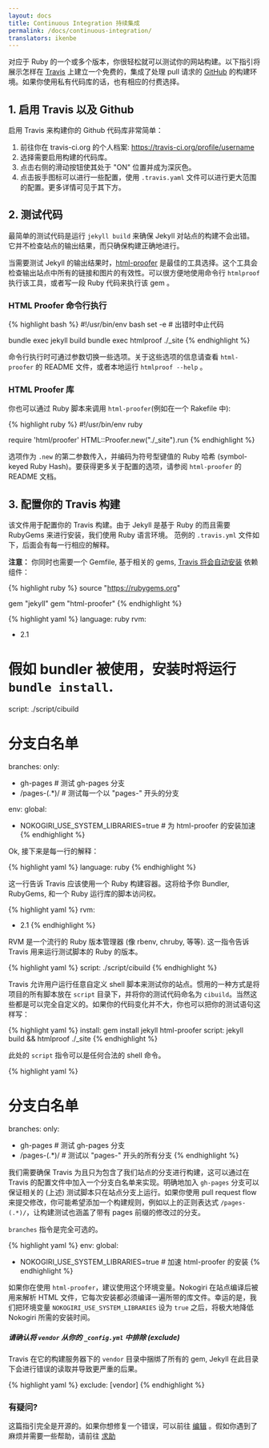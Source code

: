 ```yaml
---
layout: docs
title: Continuous Integration 持续集成
permalink: /docs/continuous-integration/
translators: ikenbe
---
```


对应于 Ruby 的一个或多个版本，你很轻松就可以测试你的网站构建。以下指引将展示怎样在 [Travis][0] 上建立一个免费的，集成了处理 pull 请求的 [GitHub][1] 的构建环境。如果你使用私有代码库的话，也有相应的付费选择。

[0]: https://travis-ci.org/
[1]: https://github.com/

## 1. 启用 Travis 以及 Github

启用 Travis 来构建你的 Github 代码库非常简单：

1. 前往你在 travis-ci.org 的个人档案: https://travis-ci.org/profile/username
2. 选择需要启用构建的代码库。
3. 点击右侧的滑动按钮使其处于 "ON" 位置并成为深灰色。
4. 点击扳手图标可以进行一些配置，使用 `.travis.yaml` 文件可以进行更大范围的配置。更多详情可见于其下方。

## 2. 测试代码

最简单的测试代码是运行 `jekyll build` 来确保 Jekyll 对站点的构建不会出错。它并不检查站点的输出结果，而只确保构建正确地进行。

当需要测试 Jekyll 的输出结果时，[html-proofer][2] 是最佳的工具选择。这个工具会检查输出站点中所有的链接和图片的有效性。可以很方便地使用命令行 `htmlproof` 执行该工具，或者写一段 Ruby 代码来执行该 gem 。

### HTML Proofer 命令行执行

{% highlight bash %}
#!/usr/bin/env bash
set -e # 出错时中止代码

bundle exec jekyll build
bundle exec htmlproof ./_site
{% endhighlight %}

命令行执行时可通过参数切换一些选项。关于这些选项的信息请查看 `html-proofer` 的 README 文件，或者本地运行 `htmlproof --help` 。

### HTML Proofer 库

你也可以通过 Ruby 脚本来调用 `html-proofer`(例如在一个 Rakefile 中):

{% highlight ruby %}
#!/usr/bin/env ruby

require 'html/proofer'
HTML::Proofer.new("./_site").run
{% endhighlight %}

选项作为 `.new` 的第二参数传入，并编码为符号型键值的 Ruby 哈希 (symbol-keyed Ruby Hash)。要获得更多关于配置的选项，请参阅 `html-proofer` 的 README 文档。

[2]: https://github.com/gjtorikian/html-proofer

## 3. 配置你的 Travis 构建

该文件用于配置你的 Travis 构建。由于 Jekyll 是基于 Ruby 的而且需要 RubyGems 来进行安装，我们使用 Ruby 语言环境。 范例的 `.travis.yml` 文件如下，后面会有每一行相应的解释。

**注意：** 你同时也需要一个 Gemfile, 基于相关的 gems, [Travis 将会自动安装](http://docs.travis-ci.com/user/languages/ruby/#Dependency-Management) 依赖组件：

{% highlight ruby %}
source "https://rubygems.org"

gem "jekyll"
gem "html-proofer"
{% endhighlight %}

{% highlight yaml %}
language: ruby
rvm:
- 2.1
# 假如 bundler 被使用，安装时将运行 `bundle install`.
script: ./script/cibuild

# 分支白名单
branches:
  only:
  - gh-pages     # 测试 gh-pages 分支
  - /pages-(.*)/ # 测试每一个以 "pages-" 开头的分支

env:
  global:
  - NOKOGIRI_USE_SYSTEM_LIBRARIES=true # 为 html-proofer 的安装加速
{% endhighlight %}

Ok, 接下来是每一行的解释：

{% highlight yaml %}
language: ruby
{% endhighlight %}

这一行告诉 Travis 应该使用一个 Ruby 构建容器。这将给予你 Bundler, RubyGems, 和一个 Ruby 运行库的脚本访问权。

{% highlight yaml %}
rvm:
- 2.1
{% endhighlight %}

RVM 是一个流行的 Ruby 版本管理器 (像 rbenv, chruby, 等等). 这一指令告诉 Travis 用来运行测试脚本的 Ruby 的版本。

{% highlight yaml %}
script: ./script/cibuild
{% endhighlight %}

Travis 允许用户运行任意自定义 shell 脚本来测试你的站点。惯用的一种方式是将项目的所有脚本放在 `script` 目录下，并将你的测试代码命名为 `cibuild`。当然这些都是可以完全自定义的。如果你的代码变化并不大，你也可以把你的测试语句这样写：

{% highlight yaml %}
install: gem install jekyll html-proofer
script: jekyll build && htmlproof ./_site
{% endhighlight %}

此处的 `script` 指令可以是任何合法的 shell 命令。

{% highlight yaml %}
# 分支白名单
branches:
  only:
  - gh-pages     # 测试 gh-pages 分支
  - /pages-(.*)/ # 测试以 "pages-" 开头的所有分支
{% endhighlight %}

我们需要确保 Travis 为且只为包含了我们站点的分支进行构建，这可以通过在 Travis 的配置文件中加入一个分支白名单来实现。明确地加入 `gh-pages` 分支可以保证相关的 (上述) 测试脚本只在站点分支上运行。如果你使用 pull request flow 来提交修改，你可能希望添加一个构建规则，例如以上的正则表达式 `/pages-(.*)/`，让构建测试也涵盖了带有 pages 前缀的修改过的分支。

`branches` 指令是完全可选的。

{% highlight yaml %}
env:
  global:
  - NOKOGIRI_USE_SYSTEM_LIBRARIES=true # 加速 html-proofer 的安装
{% endhighlight %}

如果你在使用 `html-proofer`，建议使用这个环境变量。Nokogiri 在站点编译后被用来解析 HTML 文件，它每次安装都必须编译一遍所带的库文件。幸运的是，我们把环境变量 `NOKOGIRI_USE_SYSTEM_LIBRARIES` 设为 `true` 之后，将极大地降低 Nokogiri 所需的安装时间。

<div class="note warning">
  <h5>请确认将 <code>vendor</code> 从你的
   <code>_config.yml</code> 中排除 (exclude)</h5>
  <p>Travis 在它的构建服务器下的 <code>vendor</code> 目录中捆绑了所有的 gem, Jekyll 在此目录下会进行错误的读取并导致更严重的后果。</p>
</div>

{% highlight yaml %}
exclude: [vendor]
{% endhighlight %}

### 有疑问?

这篇指引完全是开源的。如果你想修复一个错误，可以前往 [编辑][3] 。假如你遇到了麻烦并需要一些帮助，请前往 [求助][4]

[3]: https://github.com/xcatliu/jekyllcn/edit/master/site/_docs/continuous-integration.md
[4]: https://talk.jekyllrb.com/
